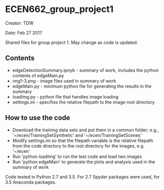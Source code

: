 # ECEN662_group_project1

Creator: TDW

Date: Feb 27 2017

Shared files for group project 1.
May change as code is updated.

## Contents
* edgeDetectionSummary.ipnyb - summary of work, includes the python contents of edgeMain.py
* img1-3.png - image files used in summary of work
* edgeMain.py - minimum python file for generating the results in the summary
* loadImg.py - python file that handles image loading
* settings.ini - specifies the relative filepath to the image root directory

## How to use the code
* Download the training data sets and put them in a common folder; e.g., '~/ecen/TrainingSetSynthetic' and '~/ecen/TrainingSetScenes'
* Modify settings.ini so that the filepath variable is the relative filepath from the code directory to the root directory for the images, e.g. '~/ecen'
* Run 'python loadImg' to run the test code and load two images
* Run 'python edgeMain' to generate the plots and analysis used in the summary of work

Code tested in Python 2.7 and 3.5.
For 2.7 Spyder packages were used, for 3.5 Anaconda packages.
